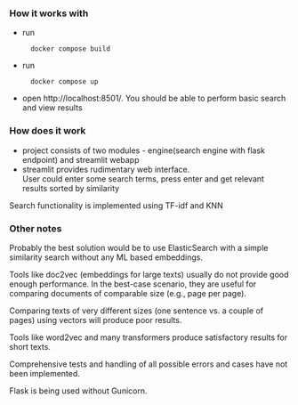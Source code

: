 ### How it works with
* run 
        
        docker compose build

* run

        docker compose up

* open http://localhost:8501/. You should be able to perform basic search and view results

### How does it work
* project consists of two modules - engine(search engine with flask endpoint) and streamlit webapp
* streamlit provides rudimentary web interface.  
  User could enter some search terms, press enter and get relevant results sorted by similarity

Search functionality is implemented using TF-idf and KNN


### Other notes
Probably the best solution would be to use ElasticSearch with a simple similarity search without any ML based embeddings.

Tools like doc2vec (embeddings for large texts) usually do not provide good enough performance. In the best-case scenario, they are useful for comparing documents of comparable size (e.g., page per page).

Comparing texts of very different sizes (one sentence vs. a couple of pages) using vectors will produce poor results.

Tools like word2vec and many transformers produce satisfactory results for short texts.

Comprehensive tests and handling of all possible errors and cases have not been implemented.

Flask is being used without Gunicorn.